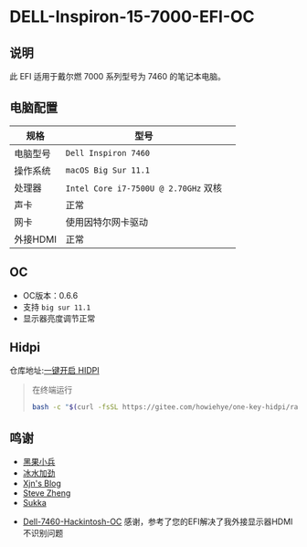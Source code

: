 # DELL-Inspiron-15-7000-EFI-OC

## 说明

此 EFI 适用于戴尔燃 7000 系列型号为 7460 的笔记本电脑。

## 电脑配置

| 规格     | 型号                                 |      |
| -------- | ------------------------------------ | ---- |
| 电脑型号 | `Dell Inspiron 7460`                 |      |
| 操作系统 | `macOS Big Sur 11.1`                 |      |
| 处理器   | `Intel Core i7-7500U @ 2.70GHz` 双核 |      |
| 声卡     | 正常                                 |      |
| 网卡     | 使用因特尔网卡驱动                   |      |
| 外接HDMI | 正常                                 |      |

## OC

- OC版本：0.6.6
- 支持 `big sur 11.1`
- 显示器亮度调节正常

## Hidpi

仓库地址:[一键开启 HIDPI](https://github.com/xzhih/one-key-hidpi)

> 在终端运行
>
> ```bash
> bash -c "$(curl -fsSL https://gitee.com/howiehye/one-key-hidpi/raw/master/hidpi.sh)"
> ```

## 鸣谢

- [黑果小兵](https://github.com/daliansky/)
- [冰水加劲](https://github.com/xzhih/)
- [Xjn's Blog](https://blog.xjn819.com/)
- [Steve Zheng](https://github.com/stevezhengshiqi)
- [Sukka](https://github.com/SukkaW)

* [Dell-7460-Hackintosh-OC](https://github.com/HowieHye/Dell-7460-Hackintosh-OC) 感谢，参考了您的EFI解决了我外接显示器HDMI不识别问题